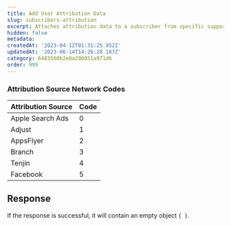 ```yaml
---
title: Add User Attribution Data
slug: subscribers-attribution
excerpt: Attaches attribution data to a subscriber from specific supported networks.
hidden: false
metadata: 
createdAt: '2023-04-12T01:31:25.952Z'
updatedAt: '2023-06-14T14:26:28.187Z'
category: 6483560b2e0a290051a971d6
order: 999
---
```

### Attribution Source Network Codes

| Attribution Source | Code |
| :----------------- | :--- |
| Apple Search Ads   | 0    |
| Adjust             | 1    |
| AppsFlyer          | 2    |
| Branch             | 3    |
| Tenjin             | 4    |
| Facebook           | 5    |

## Response

If the response is successful, it will contain an empty object `{ }`.